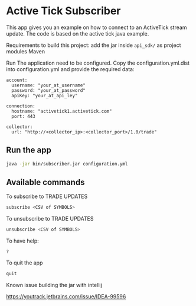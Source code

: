 Active Tick Subscriber
======================

This app gives you an example on how to connect to an ActiveTick stream update.
The code is based on the active tick java example.

Requirements to build this project:
add the jar inside `api_sdk/` as project modules
Maven

Run
The application need to be configured. Copy the configuration.yml.dist into
configuration.yml and provide the required data:

```
account:
  username: "your_at_username"
  password: "your_at_password"
  apiKey: "your_at_api_ley"

connection:
  hostname: "activetick1.activetick.com"
  port: 443

collector:
  url: "http://<collector_ip>:<collector_port>/1.0/trade"
```


Run the app
-----------
```bash
java -jar bin/subscriber.jar configuration.yml
````

Available commands
------------------

To subscribe to TRADE UPDATES
```bash
subscribe <CSV of SYMBOLS>
```

To unsubscribe to TRADE UPDATES
```bash
unsubscribe <CSV of SYMBOLS>
```
To have help:
```
?
```

To quit the app
```bash
quit
```


Known issue building the jar with intellij

https://youtrack.jetbrains.com/issue/IDEA-99596